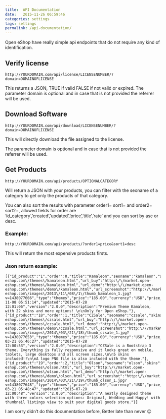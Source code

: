 ```yaml
---
title:  API Documentation 
date:   2015-11-26 06:59:46
categories: settings
tags: settings
permalink: /api-documentation/
---
```



Open eShop have really simple api endpoints that do not require any kind of identification.

## Verify license

    http://YOURDOMAIN.com/api/license/LICENSENUMBER/?domain=DOMAINOFLICENSE

This returns a JSON, TRUE if valid FALSE if not valid or expired.
The parameter domain is optional and in case that is not provided the referrer will be used.

## Download Software

    http://YOURDOMAIN.com/api/download/LICENSENUMBER/?domain=DOMAINOFLICENSE

This will directly download the file assigned to the license.

The parameter domain is optional and in case that is not provided the referrer will be used.

## Get Products

    http://YOURDOMAIN.com/api/products/OPTIONALCATEGORY

Will return a JSON with your products, you can filter with the seoname of a category to get only the products of that category.

You can also sort the results with parameter order1= sort1= and order2= sort2=, allowed fields for order are ‘id_category’,’created’,’updated’,’price’,’title’,’rate’ and you can sort by asc or desc.

### Example:

    http://YOURDOMAIN.com/api/products/?order1=price&sort1=desc

This will return the most expensive products firsts.

### Json return example:

    [{"id_product":"1","order":0,"title":"Kamaleon","seoname":"kamaleon","skins":"amelia,cerulean,cosmo,cyborg,flatly,journal,readable,simplex,slate,spacelab,united,yeti,bootstrap,cupid,lumen,darkly,shamrock,pinkiepie,superhero,sandstone,paper,oc","url_more":"http:\/\/market.open-eshop.com\/themes\/kamaleon.html","url_buy":"http:\/\/market.open-eshop.com\/themes\/kamaleon.html","url_demo":"http:\/\/market.open-eshop.com\/themes\/demo\/kamaleon.html","url_screenshot":"http:\/\/market.open-eshop.com\/images\/2013\/11\/08\/1\/thumb_kamaleon_1.jpg?v=1438077666","type":"themes","price":"185.00","currency":"USD","price_offer":null,"offer_valid":null,"rate":"5.00","created":"2013-11-08 05:51:14","updated":"2015-07-28 12:01:06","version":"2.0.0","description":"Premium Theme Kamaleon, with 22 skins and more options! \n\nOnly for Open eShop."},{"id_product":"18","order":1,"title":"CZSale","seoname":"czsale","skins":"original,cosmo,cyborg,readable,superhero,paper,sandstone","url_more":"http:\/\/market.open-eshop.com\/themes\/czsale.html","url_buy":"http:\/\/market.open-eshop.com\/themes\/czsale.html","url_demo":"http:\/\/market.open-eshop.com\/themes\/demo\/czsale.html","url_screenshot":"http:\/\/market.open-eshop.com\/images\/2014\/03\/21\/18\/thumb_czsale_1.jpg?v=1438077653","type":"themes","price":"185.00","currency":"USD","price_offer":null,"offer_valid":null,"rate":null,"created":"2014-03-21 05:46:27","updated":"2015-07-28 12:00:53","version":"2.0.0","description":"CZSale is a Bootstrap 3 theme. Everything is fully responsive and it looks great on mobile, tablets, large desktops and all screen sizes.\n\n5 skins included!!\n\nA logo PNG file is also included with the theme."},{"id_product":"19","order":2,"title":"Olson","seoname":"olson","skins":"original,wedding,happy","url_more":"http:\/\/market.open-eshop.com\/themes\/olson.html","url_buy":"http:\/\/market.open-eshop.com\/themes\/olson.html","url_demo":"http:\/\/market.open-eshop.com\/themes\/demo\/olson.html","url_screenshot":"http:\/\/market.open-eshop.com\/images\/2014\/03\/21\/19\/thumb_olson_1.jpg?v=1438077648","type":"themes","price":"185.00","currency":"USD","price_offer":null,"offer_valid":null,"rate":null,"created":"2014-03-21 05:48:47","updated":"2015-07-28 12:00:48","version":"2.0.0","description":"A neatly designed theme with three colors selection options: Original, Wedding and Happy! with thumbnail listings view to suit your digital goods store."}]

I am sorry didn’t do this documentation before, Better late than never 😉









